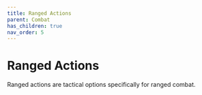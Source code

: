 ```yaml
---
title: Ranged Actions
parent: Combat
has_children: true
nav_order: 5
---
```


# Ranged Actions
Ranged actions are tactical options specifically for ranged combat.